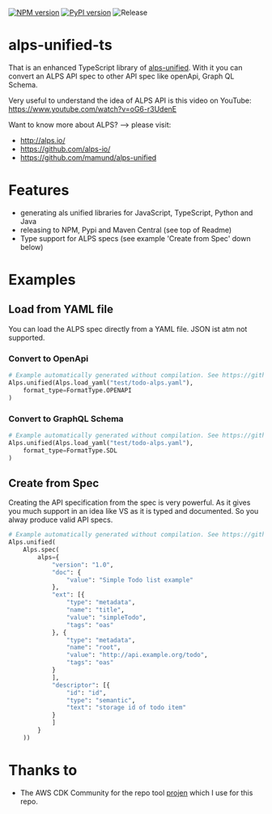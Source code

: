 [![NPM version](https://badge.fury.io/js/alps-unified-ts.svg)](https://badge.fury.io/js/alps-unified-ts)
[![PyPI version](https://badge.fury.io/py/alps-unified-ts.svg)](https://badge.fury.io/py/alps-unified-ts)
![Release](https://github.com/mmuller88/alps-unified-ts/workflows/Release/badge.svg)

# alps-unified-ts

That is an enhanced TypeScript library of [alps-unified](https://github.com/mamund/alps-unified). With it you can convert an ALPS API spec to other API spec like openApi, Graph QL Schema.

Very useful to understand the idea of ALPS API is this video on YouTube: https://www.youtube.com/watch?v=oG6-r3UdenE

Want to know more about ALPS? --> please visit:

* http://alps.io/
* https://github.com/alps-io/
* https://github.com/mamund/alps-unified

# Features

* generating als unified libraries for JavaScript, TypeScript, Python and Java
* releasing to NPM, Pypi and Maven Central (see top of Readme)
* Type support for ALPS specs (see example 'Create from Spec' down below)

# Examples

## Load from YAML file

You can load the ALPS spec directly from a YAML file. JSON ist atm not supported.

### Convert to OpenApi

```python
# Example automatically generated without compilation. See https://github.com/aws/jsii/issues/826
Alps.unified(Alps.load_yaml("test/todo-alps.yaml"),
    format_type=FormatType.OPENAPI
)
```

### Convert to GraphQL Schema

```python
# Example automatically generated without compilation. See https://github.com/aws/jsii/issues/826
Alps.unified(Alps.load_yaml("test/todo-alps.yaml"),
    format_type=FormatType.SDL
)
```

## Create from Spec

Creating the API specification from the spec is very powerful. As it gives you much support in an idea like VS as it is typed and documented. So you alway produce valid API specs.

```python
# Example automatically generated without compilation. See https://github.com/aws/jsii/issues/826
Alps.unified(
    Alps.spec(
        alps={
            "version": "1.0",
            "doc": {
                "value": "Simple Todo list example"
            },
            "ext": [{
                "type": "metadata",
                "name": "title",
                "value": "simpleTodo",
                "tags": "oas"
            }, {
                "type": "metadata",
                "name": "root",
                "value": "http://api.example.org/todo",
                "tags": "oas"
            }
            ],
            "descriptor": [{
                "id": "id",
                "type": "semantic",
                "text": "storage id of todo item"
            }
            ]
        }
    ))
```

# Thanks to

* The AWS CDK Community for the repo tool [projen](https://github.com/projen/projen) which I use for this repo.
